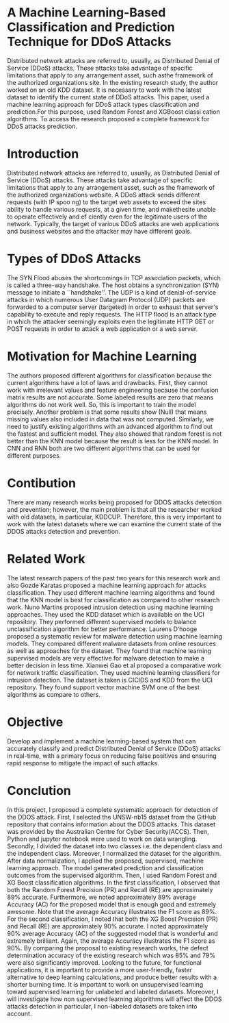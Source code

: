 # A Machine Learning-Based Classification and Prediction Technique for DDoS Attacks
Distributed network attacks are referred to, usually, as Distributed Denial of Service (DDoS) attacks. These attacks take advantage of specific limitations that apply to any arrangement asset, such asthe framework of the authorized organizations site. In the existing research study, the author worked on an old KDD dataset. It is necessary to work with the latest dataset to identify the current state of DDoS attacks. This paper, used a machine learning approach for DDoS attack types classification and prediction.For this purpose, used Random Forest and XGBoost classi cation algorithms. To access the research proposed a complete framework for DDoS attacks prediction.
# Introduction
Distributed network attacks are referred to, usually, as Distributed Denial of Service (DDoS) attacks. These attacks take advantage of specific limitations that apply to any arrangement asset, such as the framework of the authorized organizations website. A DDoS attack sends different requests (with IP spoo ng) to the target web assets to exceed the sites ability to handle various requests, at a given time, and makethesite unable to operate effectively and ef ciently even for the legitimate users of the network. Typically, the target of various DDoS attacks are web applications and business websites and the attacker may have different goals. 
# Types of DDoS Attacks
The SYN Flood abuses the shortcomings in TCP association packets, which is called a three-way handshake. The host obtains a synchronization (SYN) message to initiate a ``handshake''. The UDP is a kind of denial-of-service attacks in which numerous User Datagram Protocol (UDP) packets are forwarded to a computer server (targeted) in order to exhaust that server's capability to execute and reply requests. The HTTP flood is an attack type in which the attacker seemingly exploits even the legitimate HTTP GET or POST requests in order to attack a web application or a web server.
# Motivation for Machine Learning
The authors proposed different algorithms for classification because the current algorithms have a lot of laws and drawbacks. First, they cannot work with irrelevant values and feature engineering because the confusion matrix results are not accurate. Some labeled results are zero that means algorithms do not work well. So, this is important to train the model precisely. Another problem is that some results show (Null) that means missing values also included in data that was not computed. Similarly, we need to justify existing algorithms with an advanced algorithm to find out the fastest and sufficient model. They also showed that random forest is not better than the KNN model because the result is less for the KNN model. In CNN and RNN both are two different algorithms that can be used for different purposes.
# Contibution
There are many research works being proposed for DDOS attacks detection and prevention; however, the main problem is that all the researcher worked with old datasets, in particular, KDDCUP. Therefore, this is very important to work with the latest datasets where we can examine the current state of the DDOS attacks detection and prevention.
# Related Work
The latest research papers of the past two years for this research work and also Gozde Karatas proposed a machine learning approach for attacks classification. They used different machine learning algorithms and found that the KNN model is best for classification as compared to other research work. Nuno Martins proposed intrusion detection using machine learning approaches. They used the KDD dataset which is available on the UCI repository. They performed different supervised models to balance unclassification algorithm for better performance. Laurens D’hooge proposed a systematic review for malware detection using machine learning models. They compared different malware datasets from online resources as well as approaches for the dataset. They found that machine learning supervised models are very effective for malware detection to make a better decision in less time. Xianwei Gao et al proposed a comparative work for network traffic classification. They used machine learning classifiers for intrusion detection. The dataset is taken is CICIDS and KDD from the UCI repository. They found support vector machine SVM one of the best algorithms as compare to others.
# Objective
Develop and implement a machine learning-based system that can accurately classify and predict Distributed Denial of Service (DDoS) attacks in real-time, with a primary focus on reducing false positives and ensuring rapid response to mitigate the impact of such attacks.
# Conclution
In this project, I proposed a complete systematic approach for detection of the DDOS attack. First, I selected the UNSW-nb15 dataset from the GitHub repository that contains information about the DDOS attacks. This dataset was provided by the Australian Centre for Cyber Security(ACCS). Then, Python and jupyter notebook were used to work on data wrangling. Secondly, I divided the dataset into two classes i.e. the dependent class and the independent class. Moreover, I normalized the dataset for the algorithm. After data normalization, I applied the proposed, supervised, machine learning approach.
The model generated prediction and classification outcomes from the supervised algorithm. Then, I used Random Forest and XG Boost classification algorithms. In the first classification, I observed that both the Random Forest Precision (PR) and Recall (RE) are approximately 89% accurate. Furthermore, we noted approximately 89% average Accuracy (AC) for the proposed model that is enough good and extremely awesome. Note that the average Accuracy illustrates the F1 score as 89%. For the second classification, I noted that both the XG Boost Precision (PR) and Recall (RE) are approximately 90% accurate. I noted approximately 90% average Accuracy (AC) of the suggested model that is wonderful and extremely brilliant. Again, the average Accuracy illustrates the F1 score as 90%. By comparing the proposal to existing research works, the defect determination accuracy of the existing research which was 85% and 79% were also significantly improved. Looking to the future, for functional applications, it is important to provide a more user-friendly, faster alternative to deep learning calculations, and produce better results with a shorter burning time. It is important to work on unsupervised learning toward supervised learning for unlabeled and labeled datasets. Moreover, I will investigate how non supervised learning algorithms will affect the DDOS attacks detection in particular, I non-labeled datasets are taken into account.

